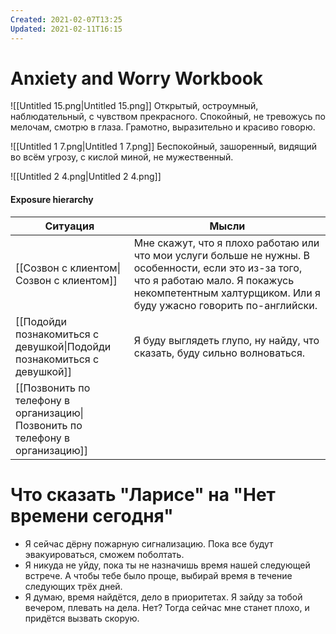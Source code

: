 ```yaml
---
Created: 2021-02-07T13:25
Updated: 2021-02-11T16:15
---
```

# Anxiety and Worry Workbook
  
![[Untitled 15.png|Untitled 15.png]]
Открытый, остроумный, наблюдательный, с чувством прекрасного. Спокойный, не тревожусь по мелочам, смотрю в глаза. Грамотно, выразительно и красиво говорю.
  
![[Untitled 1 7.png|Untitled 1 7.png]]
Беспокойный, зашоренный, видящий во всём угрозу, с кислой миной, не мужественный.
  
![[Untitled 2 4.png|Untitled 2 4.png]]
#### Exposure hierarchy
|Ситуация|Мысли|
|---|---|
|[[Созвон с клиентом\|Созвон с клиентом]]|Мне скажут, что я плохо работаю или что мои услуги больше не нужны. В особенности, если это из-за того, что я работаю мало. Я покажусь некомпетентным халтурщиком. Или я буду ужасно говорить по-английски.|
|[[Подойди познакомиться с девушкой\|Подойди познакомиться с девушкой]]|Я буду выглядеть глупо, ну найду, что сказать, буду сильно волноваться.|
|[[Позвонить по телефону в организацию\|Позвонить по телефону в организацию]]||
  
  
# Что сказать "Ларисе" на "Нет времени сегодня"
- Я сейчас дёрну пожарную сигнализацию. Пока все будут эвакуироваться, сможем поболтать.
- Я никуда не уйду, пока ты не назначишь время нашей следующей встрече. А чтобы тебе было проще, выбирай время в течение следующих трёх дней.
- Я думаю, время найдётся, дело в приоритетах. Я зайду за тобой вечером, плевать на дела. Нет? Тогда сейчас мне станет плохо, и придётся вызвать скорую.